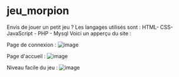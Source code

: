 # jeu_morpion
Envis de jouer un petit jeu ?
Les langages utilisés sont :
HTML- CSS- JavaScript - PHP - Mysql
Voici un apperçu du site :

Page de connexion :
![image](https://github.com/fatima-zohra-2000/jeu_morpion/assets/79930498/b8a6ff68-8d43-4043-94c1-0cd71028fea8)

Page d'accueil :
![image](https://github.com/fatima-zohra-2000/jeu_morpion/assets/79930498/4f0b385c-fdf6-45c0-a1a1-c6e1163400d2)

Niveau facile du jeu :
![image](https://github.com/fatima-zohra-2000/jeu_morpion/assets/79930498/e5937df3-77f3-4ca4-8dae-724ab8d9e202)

